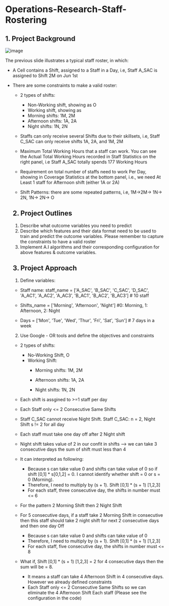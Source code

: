 # Operations-Research-Staff-Rostering

## 1. Project Background

![image](https://user-images.githubusercontent.com/92867270/202965125-6dea98f2-665e-495d-b355-7aa562790f8e.png)

The previous slide illustrates a typical staff roster, in which:
+ A Cell contains a Shift, assigned to a Staff in a Day, i.e, Staff A_SAC is assigned to Shift 2M on Jun 1st
+ There are some constraints to make a valid roster:

  + 2 types of shifts:
    + Non-Working shift, showing as O
    + Working shift, showing as
    + Morning shifts: 1M, 2M
    + Afternoon shifts: 1A, 2A
    + Night shifts: 1N, 2N

  + Staffs can only receive several Shifts due to their skillsets, i.e, Staff C_SAC can only receive shifts 1A, 2A, and 1M, 2M
  +  Maximum Total Working Hours that a staff can work. You can see the Actual Total Working Hours recorded in Staff Statistics on the right panel, i.e Staff A_SAC totally spends 177 Working Hours
  + Requirement on total number of staffs need to work Per Day, showing in Coverage Statistics at the bottom panel, i.e., we need At Least 1 staff for Afternoon shift (either 1A or 2A)
  + Shift Patterns: there are some repeated patterns, i.e, 1M→2M→ 1N→ 2N, 1N→ 2N→ O
  
  ## 2. Project Outlines
  
  1. Describe what outcome variables you need to predict
  2. Describe which features and their data format need to be used to train and predict the outcome variables. Please remember to capture the constraints to have a valid roster
  3. Implement A.I algorithms and their corresponding configuration for above features & outcome variables.
  
  ## 3. Project Approach
  
  1. Define variables:
  
    + Staff name: staff_name = ['A_SAC', 'B_SAC', 'C_SAC', 'D_SAC', 'A_AC1', 'A_AC2', 'A_AC3', 'B_AC1', 'B_AC2', 'B_AC3'] # 10 staff

    + Shifts_name = ['Morning', 'Afternoon', 'Night']  #0: Morning, 1: Afternoon, 2: Night

    + Days = ['Mon', 'Tue', 'Wed', 'Thur', 'Fri', 'Sat', 'Sun'] # 7 days in a week
  
  2. Use Google - OR tools and define the objectives and constraints
  
    + 2 types of shifts:

      + No-Working Shift, O
      + Working Shift:
          + Morning shifts: 1M, 2M

          + Afternoon shifts: 1A, 2A

          + Night shifts: 1N, 2N
    + Each shift is assgined to >=1 staff per day
    + Each Staff only <= 2 Consecutive Same Shifts
    + Staff C_SAC cannot receive Night Shift. Staff C_SAC: n = 2, Night Shift s != 2 for all day
    
    + Each staff must take one day off after 2 Night shift
    + Night shift takes value of 2 in our confit in shifts --> we can take 3 consecutive days the sum of shift must less than 4
    + It can interpreted as following:

      + Because s can take value 0 and shifts can take value of 0 so if shift [0,1] * s[0,1,2] = 0. I cannot identify whether shift = 0 or s = 0 (Morning).
      + Therefore, I need to multiply by (s + 1). Shift [0,1] * (s + 1) [1,2,3]
      + For each staff, three consecutive day, the shifts in number must <= 6
    + For the pattern 2 Morning Shift then 2 Night Shift
    + For 5 consecutive days, if a staff take 2 Morning Shift in consecutive then this staff should take 2 night shift for next 2 consecutive days and then one day Off
      + Because s can take value 0 and shifts can take value of 0
      + Therefore, I need to multiply by (s + 1). Shift [0,1] * (s + 1) [1,2,3]
      + For each staff, five consecutive day, the shifts in number must <= 8
    + What if, Shift [0,1] * (s + 1) [1,2,3] = 2 for 4 consecutive days then the sum  will be = 8. 
      + It means a staff can take 4 Afternoon Shift in 4 consecutive days. However we already defined constraints 
      + Each Staff only <= 2 Consecutive Same Shifts so we can eliminate the 4 Afternoon Shift Each staff
    (Please see the configuration in the code)
